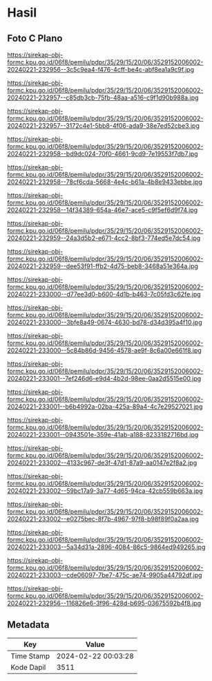 # Hasil

## Foto C Plano

https://sirekap-obj-formc.kpu.go.id/06f8/pemilu/pdpr/35/29/15/20/06/3529152006002-20240221-232956--3c5c9ea4-f476-4cff-be4c-abf8ea1a9c9f.jpg

https://sirekap-obj-formc.kpu.go.id/06f8/pemilu/pdpr/35/29/15/20/06/3529152006002-20240221-232957--c85db3cb-75fb-48aa-a516-c9f1d90b988a.jpg

https://sirekap-obj-formc.kpu.go.id/06f8/pemilu/pdpr/35/29/15/20/06/3529152006002-20240221-232957--3172c4e1-5bb8-4f06-ada9-38e7ed52cbe3.jpg

https://sirekap-obj-formc.kpu.go.id/06f8/pemilu/pdpr/35/29/15/20/06/3529152006002-20240221-232958--bd9dc024-70f0-4661-9cd9-7e19553f7db7.jpg

https://sirekap-obj-formc.kpu.go.id/06f8/pemilu/pdpr/35/29/15/20/06/3529152006002-20240221-232958--78cf6cda-5668-4e4c-b61a-4b8e9433ebbe.jpg

https://sirekap-obj-formc.kpu.go.id/06f8/pemilu/pdpr/35/29/15/20/06/3529152006002-20240221-232958--14f34389-654a-46e7-ace5-c9f5ef6d9f74.jpg

https://sirekap-obj-formc.kpu.go.id/06f8/pemilu/pdpr/35/29/15/20/06/3529152006002-20240221-232959--24a3d5b2-e671-4cc2-8bf3-774ed5e7dc54.jpg

https://sirekap-obj-formc.kpu.go.id/06f8/pemilu/pdpr/35/29/15/20/06/3529152006002-20240221-232959--dee53f91-ffb2-4d75-beb8-3468a51e364a.jpg

https://sirekap-obj-formc.kpu.go.id/06f8/pemilu/pdpr/35/29/15/20/06/3529152006002-20240221-233000--d77ee3d0-b600-4d1b-b463-7c05fd3c62fe.jpg

https://sirekap-obj-formc.kpu.go.id/06f8/pemilu/pdpr/35/29/15/20/06/3529152006002-20240221-233000--3bfe8a49-0674-4630-bd78-d34d395a4f10.jpg

https://sirekap-obj-formc.kpu.go.id/06f8/pemilu/pdpr/35/29/15/20/06/3529152006002-20240221-233000--5c84b86d-9456-4578-ae9f-8c6a00e661f8.jpg

https://sirekap-obj-formc.kpu.go.id/06f8/pemilu/pdpr/35/29/15/20/06/3529152006002-20240221-233001--7ef246d6-e9d4-4b2d-98ee-0aa2d5515e00.jpg

https://sirekap-obj-formc.kpu.go.id/06f8/pemilu/pdpr/35/29/15/20/06/3529152006002-20240221-233001--b6b4992a-02ba-425a-89a4-4c7e29527021.jpg

https://sirekap-obj-formc.kpu.go.id/06f8/pemilu/pdpr/35/29/15/20/06/3529152006002-20240221-233001--0943501e-359e-41ab-a188-8233182716bd.jpg

https://sirekap-obj-formc.kpu.go.id/06f8/pemilu/pdpr/35/29/15/20/06/3529152006002-20240221-233002--4133c967-de3f-47d1-87a9-aa0147e2f8a2.jpg

https://sirekap-obj-formc.kpu.go.id/06f8/pemilu/pdpr/35/29/15/20/06/3529152006002-20240221-233002--59bc17a9-3a77-4d65-94ca-42cb559b663a.jpg

https://sirekap-obj-formc.kpu.go.id/06f8/pemilu/pdpr/35/29/15/20/06/3529152006002-20240221-233002--e0275bec-8f7b-4967-97f8-b98f89f0a2aa.jpg

https://sirekap-obj-formc.kpu.go.id/06f8/pemilu/pdpr/35/29/15/20/06/3529152006002-20240221-233003--5a34d31a-2896-4084-86c5-9864ed949265.jpg

https://sirekap-obj-formc.kpu.go.id/06f8/pemilu/pdpr/35/29/15/20/06/3529152006002-20240221-233003--cde06097-7be7-475c-ae74-9905a44792df.jpg

https://sirekap-obj-formc.kpu.go.id/06f8/pemilu/pdpr/35/29/15/20/06/3529152006002-20240221-232956--116826e6-3f96-428d-b695-03675592b4f8.jpg


## Metadata

| Key        | Value               |
| ---------- | ------------------- |
| Time Stamp | 2024-02-22 00:03:28 |
| Kode Dapil | 3511                |



